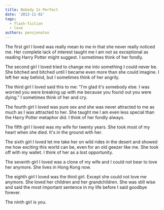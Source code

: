 ```yaml
---
title: Nobody Is Perfect
date: '2013-11-02'
tags:
  - flash-fiction
  - love
authors: pensjonatus
---
```


The first girl I loved was really mean to me in that she never really noticed
me. Her complete lack of interest taught me I am not as exceptional as reading
Harry Potter might suggest. I sometimes think of her fondly.

<!-- truncate -->

The second girl I loved tried to change me into something I could never be. She
bitched and bitched until I became even more than she could imagine. I left her
way behind, but I sometimes think of her angrily.

The third girl I loved said this to me: "I'm glad it's somebody else. I was
worried you were breaking up with me because you found out you were dying." I
sometimes think of her and cry.

The fourth girl I loved was pure sex and she was never attracted to me as much
as I was attracted to her. She taught me I am even less special than the Harry
Potter metaphor did. I think of her fondly always.

The fifth girl I loved was my wife for twenty years. She took most of my heart
when she died. It's in the ground with her.

The sixth girl I loved let me take her on wild rides in the desert and showed me
how exciting this world can be, even for an old geezer like me. She took off
with my wallet. I think of her as a lost opportunity.

The seventh girl I loved was a clone of my wife and I could not bear to love her
anymore. She lives in Hong Kong now.

The eighth girl I loved was the third girl. Except she could not love me
anymore. She loved her children and her grandchildren. She was still wise and
said the most important sentence in my life before I said goodbye forever.

The ninth girl is you.
